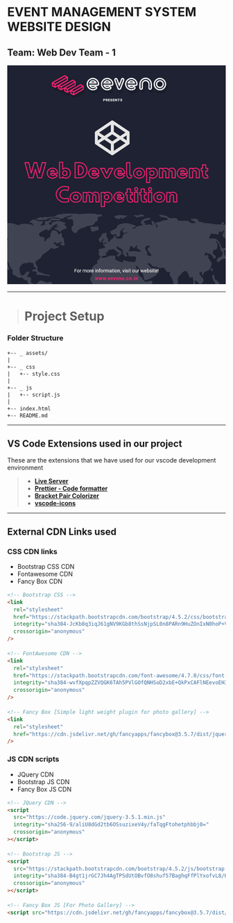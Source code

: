 # EVENT MANAGEMENT SYSTEM WEBSITE DESIGN

## **Team: Web Dev Team - 1**

![Event Management System](assets/Event-Management-System.png)

---

> # Project Setup

### Folder Structure

```
+-- _ assets/
|
+-- _ css
|   +-- style.css
|
+-- _ js
|   +-- script.js
|
+-- index.html
+-- README.md
```

---

## VS Code Extensions used in our project

These are the extensions that we have used for our vscode development environment

> - **[Live Server](https://marketplace.visualstudio.com/items?itemName=ritwickdey.LiveServer)**
> - **[Prettier - Code formatter](https://marketplace.visualstudio.com/items?itemName=esbenp.prettier-vscode)**
> - **[Bracket Pair Colorizer](https://marketplace.visualstudio.com/items?itemName=CoenraadS.bracket-pair-colorizer)**
> - **[vscode-icons](https://marketplace.visualstudio.com/items?itemName=vscode-icons-team.vscode-icons)**

---

## **External CDN Links used**

### **CSS** CDN links

- Bootstrap CSS CDN
- Fontawesome CDN
- Fancy Box CDN

```html
<!-- Bootstrap CSS -->
<link
  rel="stylesheet"
  href="https://stackpath.bootstrapcdn.com/bootstrap/4.5.2/css/bootstrap.min.css"
  integrity="sha384-JcKb8q3iqJ61gNV9KGb8thSsNjpSL0n8PARn9HuZOnIxN0hoP+VmmDGMN5t9UJ0Z"
  crossorigin="anonymous"
/>

<!-- FontAwesome CDN -->
<link
  rel="stylesheet"
  href="https://stackpath.bootstrapcdn.com/font-awesome/4.7.0/css/font-awesome.min.css"
  integrity="sha384-wvfXpqpZZVQGK6TAh5PVlGOfQNHSoD2xbE+QkPxCAFlNEevoEH3Sl0sibVcOQVnN"
  crossorigin="anonymous"
/>

<!-- Fancy Box [Simple light weight plugin for photo gallery] -->
<link
  rel="stylesheet"
  href="https://cdn.jsdelivr.net/gh/fancyapps/fancybox@3.5.7/dist/jquery.fancybox.min.css"
/>
```

### **JS** CDN scripts

- JQuery CDN
- Bootstrap JS CDN
- Fancy Box JS CDN

```html
<!-- JQuery CDN -->
<script
  src="https://code.jquery.com/jquery-3.5.1.min.js"
  integrity="sha256-9/aliU8dGd2tb6OSsuzixeV4y/faTqgFtohetphbbj0="
  crossorigin="anonymous"
></script>

<!-- Bootstrap JS -->
<script
  src="https://stackpath.bootstrapcdn.com/bootstrap/4.5.2/js/bootstrap.min.js"
  integrity="sha384-B4gt1jrGC7Jh4AgTPSdUtOBvfO8shuf57BaghqFfPlYxofvL8/KUEfYiJOMMV+rV"
  crossorigin="anonymous"
></script>

<!-- Fancy Box JS [For Photo Gallery] -->
<script src="https://cdn.jsdelivr.net/gh/fancyapps/fancybox@3.5.7/dist/jquery.fancybox.min.js"></script>
```
